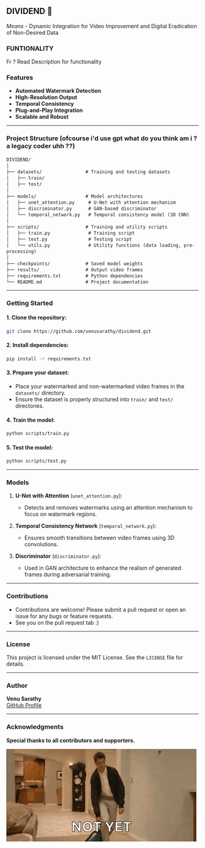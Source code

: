 
## **DIVIDEND 🤑**
 *Means* - Dynamic Integration for Video Improvement and Digital Eradication of Non-Desired Data


### FUNTIONALITY

Fr ? Read Description for functionality



### Features
- **Automated Watermark Detection**
- **High-Resolution Output**
- **Temporal Consistency** 
- **Plug-and-Play Integration**
- **Scalable and Robust**

---

### Project Structure (ofcourse i'd use gpt what do you think am i ? a legacy coder uhh ??)
```
DIVIDEND/
│
├── datasets/                # Training and testing datasets
│   ├── train/
│   ├── test/
│
├── models/                  # Model architectures
│   ├── unet_attention.py     # U-Net with attention mechanism
│   ├── discriminator.py      # GAN-based discriminator
│   └── temporal_network.py   # Temporal consistency model (3D CNN)
│
├── scripts/                 # Training and utility scripts
│   ├── train.py              # Training script
│   ├── test.py               # Testing script
│   └── utils.py              # Utility functions (data loading, pre-processing)
│
├── checkpoints/             # Saved model weights
├── results/                 # Output video frames
├── requirements.txt         # Python dependencies
└── README.md                # Project documentation
```

---

### Getting Started

#### 1. **Clone the repository:**
```bash
git clone https://github.com/venusarathy/dividend.git
```

#### 2. **Install dependencies:**
```bash
pip install -r requirements.txt
```

#### 3. **Prepare your dataset:**
- Place your watermarked and non-watermarked video frames in the `datasets/` directory. 
- Ensure the dataset is properly structured into `train/` and `test/` directories.

#### 4. **Train the model:**
```bash
python scripts/train.py
```

#### 5. **Test the model:**
```bash
python scripts/test.py
```

---

### Models

1. **U-Net with Attention** (`unet_attention.py`):
   - Detects and removes watermarks using an attention mechanism to focus on watermark regions.
   
2. **Temporal Consistency Network** (`temporal_network.py`):
   - Ensures smooth transitions between video frames using 3D convolutions.

3. **Discriminator** (`discriminator.py`):
   - Used in GAN architecture to enhance the realism of generated frames during adversarial training.

---

### Contributions
- Contributions are welcome! Please submit a pull request or open an issue for any bugs or feature requests.
- See you on the pull request tab :)
---

### License
This project is licensed under the MIT License. See the `LICENSE` file for details.

---

### Author
**Venu Sarathy**  
[GitHub Profile](https://github.com/venusarathy)

---

### Acknowledgments
 **Special thanks to all contributors and supporters.**
 
![](https://github.com/venusarathy/nord-dotfiles/blob/main/templates/not_yet.gif)
